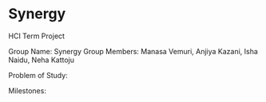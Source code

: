 # Synergy
HCI Term Project

Group Name: Synergy
Group Members: Manasa Vemuri, Anjiya Kazani, Isha Naidu, Neha Kattoju

Problem of Study: 

Milestones: 
